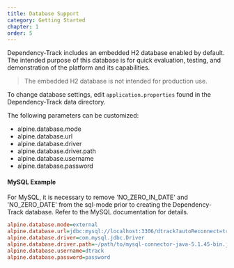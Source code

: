 ```yaml
---
title: Database Support
category: Getting Started
chapter: 1
order: 5
---
```


Dependency-Track includes an embedded H2 database enabled by default. The intended purpose of this 
database is for quick evaluation, testing, and demonstration of the platform and its capabilities. 

> The embedded H2 database is not intended for production use.

To change database settings, edit `application.properties` found in the Dependency-Track data directory.

The following parameters can be customized:
* alpine.database.mode
* alpine.database.url
* alpine.database.driver
* alpine.database.driver.path
* alpine.database.username
* alpine.database.password


#### MySQL Example

For MySQL, it is necessary to remove 'NO_ZERO_IN_DATE' and 'NO_ZERO_DATE' from the sql-mode prior
to creating the Dependency-Track database. Refer to the MySQL documentation for details.

```ini
alpine.database.mode=external
alpine.database.url=jdbc:mysql://localhost:3306/dtrack?autoReconnect=true&useSSL=false
alpine.database.driver=com.mysql.jdbc.Driver
alpine.database.driver.path=~/path/to/mysql-connector-java-5.1.45-bin.jar
alpine.database.username=dtrack
alpine.database.password=password
```